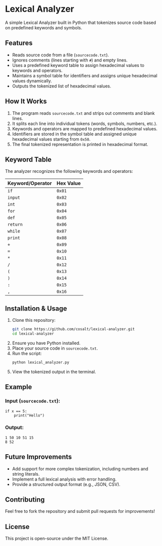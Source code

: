# Lexical Analyzer

A simple Lexical Analyzer built in Python that tokenizes source code based on predefined keywords and symbols.

## Features
- Reads source code from a file (`sourcecode.txt`).
- Ignores comments (lines starting with `#`) and empty lines.
- Uses a predefined keyword table to assign hexadecimal values to keywords and operators.
- Maintains a symbol table for identifiers and assigns unique hexadecimal values dynamically.
- Outputs the tokenized list of hexadecimal values.

## How It Works
1. The program reads `sourcecode.txt` and strips out comments and blank lines.
2. It splits each line into individual tokens (words, symbols, numbers, etc.).
3. Keywords and operators are mapped to predefined hexadecimal values.
4. Identifiers are stored in the symbol table and assigned unique hexadecimal values starting from `0x50`.
5. The final tokenized representation is printed in hexadecimal format.

## Keyword Table
The analyzer recognizes the following keywords and operators:

| Keyword/Operator | Hex Value |
|-----------------|-----------|
| `if`           | `0x01`    |
| `input`        | `0x02`    |
| `int`          | `0x03`    |
| `for`          | `0x04`    |
| `def`          | `0x05`    |
| `return`       | `0x06`    |
| `while`        | `0x07`    |
| `print`        | `0x08`    |
| `+`           | `0x09`    |
| `=`           | `0x10`    |
| `*`           | `0x11`    |
| `/`           | `0x12`    |
| `(`           | `0x13`    |
| `)`           | `0x14`    |
| `:`           | `0x15`    |
| `,`           | `0x16`    |

## Installation & Usage
1. Clone this repository:
   ```sh
   git clone https://github.com/cosalt/lexical-analyzer.git
   cd lexical-analyzer
   ```
2. Ensure you have Python installed.
3. Place your source code in `sourcecode.txt`.
4. Run the script:
   ```sh
   python lexical_analyzer.py
   ```
5. View the tokenized output in the terminal.

## Example
### Input (`sourcecode.txt`):
```
if x == 5:
    print("Hello")
```

### Output:
```
1 50 10 51 15
8 52
```

## Future Improvements
- Add support for more complex tokenization, including numbers and string literals.
- Implement a full lexical analysis with error handling.
- Provide a structured output format (e.g., JSON, CSV).

## Contributing
Feel free to fork the repository and submit pull requests for improvements!

## License
This project is open-source under the MIT License.


